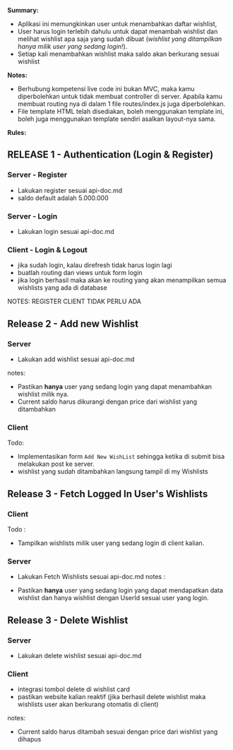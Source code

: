 
**Summary:**

- Aplikasi ini memungkinkan user untuk menambahkan daftar wishlist,
- User harus login terlebih dahulu untuk dapat menambah wishlist dan melihat wishlist apa saja yang sudah dibuat (_wishlist yang ditampilkan hanya milik user yang sedang login!_).
- Setiap kali menambahkan wishlist maka saldo akan berkurang sesuai wishlist

**Notes:**

- Berhubung kompetensi live code ini bukan MVC, maka kamu
  diperbolehkan untuk tidak membuat controller di server. Apabila kamu
  membuat routing nya di dalam 1 file routes/index.js juga diperbolehkan.
- File template HTML telah disediakan, boleh menggunakan template ini, boleh juga
  menggunakan template sendiri asalkan layout-nya sama.

**Rules:**

## **RELEASE 1 - Authentication (Login & Register)**

### **Server - Register**

- Lakukan register sesuai api-doc.md
- saldo default adalah 5.000.000

### **Server - Login**

- Lakukan login sesuai api-doc.md

### **Client - Login & Logout**

- jika sudah login, kalau direfresh tidak harus login lagi
- buatlah routing dan views untuk form login
- jika login berhasil maka akan ke routing yang akan menampilkan semua wishlists yang ada di database

NOTES: REGISTER CLIENT TIDAK PERLU ADA

## **Release 2 - Add new Wishlist**

### **Server**

- Lakukan add wishlist sesuai api-doc.md

notes:

- Pastikan **hanya** user yang sedang login yang dapat menambahkan wishlist milik nya.
- Current saldo harus dikurangi dengan price dari wishlist yang ditambahkan

### **Client**

Todo:

- Implementasikan form `Add New WishList` sehingga ketika di submit bisa melakukan post ke server.
- wishlist yang sudah ditambahkan langsung tampil di my Wishlists

## **Release 3 - Fetch Logged In User's Wishlists**

### **Client**

Todo :

- Tampilkan wishlists milik user yang sedang login di client kalian.

### **Server**

- Lakukan Fetch Wishlists sesuai api-doc.md
  notes :

- Pastikan **hanya** user yang sedang login yang dapat mendapatkan data wishlist dan hanya wishlist dengan UserId sesuai user yang login.

## Release 3 - Delete Wishlist

### Server

- Lakukan delete wishlist sesuai api-doc.md

### Client

- integrasi tombol delete di wishlist card
- pastikan website kalian reaktif (jika berhasil delete wishlist maka wishlists user akan berkurang otomatis di client)

notes:

- Current saldo harus ditambah sesuai dengan price dari wishlist yang dihapus
